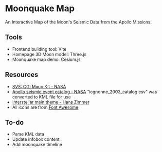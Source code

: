 # Moonquake Map
An Interactive Map of the Moon's Seismic Data from the Apollo Missions. 

## Tools 
- Frontend building tool: Vite
- Homepage 3D Moon model: Three.js
- Moonquake map demo: Cesium.js

## Resources
- [SVS: CGI Moon Kit - NASA](https://svs.gsfc.nasa.gov/cgi-bin/details.cgi?aid=4720)
- [Apollo seismic event catalog - NASA](https://pds-geosciences.wustl.edu/lunar/urn-nasa-pds-apollo_seismic_event_catalog/data/)
  "lognonne_2003_catalog.csv" was converted to KML file for use 
- [Interstellar main theme - Hans Zimmer](https://www.youtube.com/watch?v=UDVtMYqUAyw)
- All icons are from [Font Awesome](https://fontawesome.com/)

## To-do
- Parse KML data 
- Update infobox content
- Add moonquake timeline
